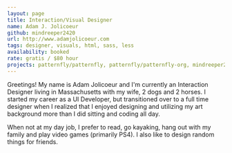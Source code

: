 ```yaml
---
layout: page
title: Interaction/Visual Designer
name: Adam J. Jolicoeur
github: mindreeper2420
url: http://www.adamjolicoeur.com
tags: designer, visuals, html, sass, less
availability: booked
rate: gratis / $80 hour
projects: patternfly/patternfly, patternfly/patternfly-org, mindreeper2420/
---
```


Greetings! My name is Adam Jolicoeur and I'm currently an Interaction Designer living in Massachusetts with my wife, 2 dogs and 2 horses. I started my career as a UI Developer, but transitioned over to a full time designer when I realized that I enjoyed designing and utilizing my art background more than I did sitting and coding all day.

When not at my day job, I prefer to read, go kayaking, hang out with my family and play video games (primarily PS4). I also like to design random things for friends.
